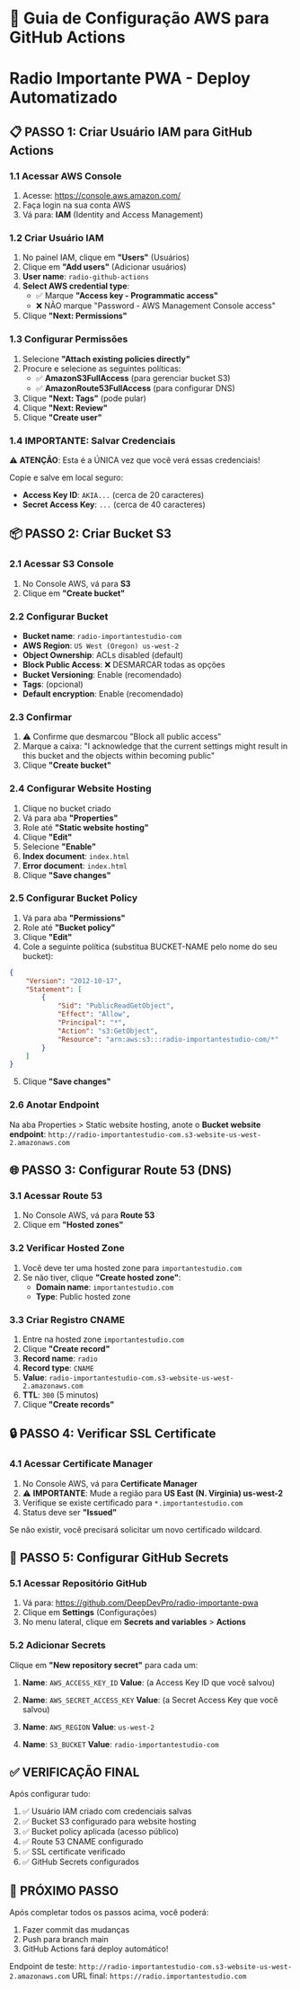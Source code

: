 # 🔧 Guia de Configuração AWS para GitHub Actions
# Radio Importante PWA - Deploy Automatizado

## 📋 PASSO 1: Criar Usuário IAM para GitHub Actions

### 1.1 Acessar AWS Console
1. Acesse: https://console.aws.amazon.com/
2. Faça login na sua conta AWS
3. Vá para: **IAM** (Identity and Access Management)

### 1.2 Criar Usuário IAM
1. No painel IAM, clique em **"Users"** (Usuários)
2. Clique em **"Add users"** (Adicionar usuários)
3. **User name**: `radio-github-actions`
4. **Select AWS credential type**: 
   - ✅ Marque **"Access key - Programmatic access"**
   - ❌ NÃO marque "Password - AWS Management Console access"
5. Clique **"Next: Permissions"**

### 1.3 Configurar Permissões
1. Selecione **"Attach existing policies directly"**
2. Procure e selecione as seguintes políticas:
   - ✅ **AmazonS3FullAccess** (para gerenciar bucket S3)
   - ✅ **AmazonRoute53FullAccess** (para configurar DNS)
3. Clique **"Next: Tags"** (pode pular)
4. Clique **"Next: Review"**
5. Clique **"Create user"**

### 1.4 IMPORTANTE: Salvar Credenciais
⚠️ **ATENÇÃO**: Esta é a ÚNICA vez que você verá essas credenciais!

Copie e salve em local seguro:
- **Access Key ID**: `AKIA...` (cerca de 20 caracteres)
- **Secret Access Key**: `...` (cerca de 40 caracteres)

## 📦 PASSO 2: Criar Bucket S3

### 2.1 Acessar S3 Console
1. No Console AWS, vá para **S3**
2. Clique em **"Create bucket"**

### 2.2 Configurar Bucket
- **Bucket name**: `radio-importantestudio-com`
- **AWS Region**: `US West (Oregon) us-west-2`
- **Object Ownership**: ACLs disabled (default)
- **Block Public Access**: ❌ DESMARCAR todas as opções
- **Bucket Versioning**: Enable (recomendado)
- **Tags**: (opcional)
- **Default encryption**: Enable (recomendado)

### 2.3 Confirmar
1. ⚠️ Confirme que desmarcou "Block all public access"
2. Marque a caixa: "I acknowledge that the current settings might result in this bucket and the objects within becoming public"
3. Clique **"Create bucket"**

### 2.4 Configurar Website Hosting
1. Clique no bucket criado
2. Vá para aba **"Properties"**
3. Role até **"Static website hosting"**
4. Clique **"Edit"**
5. Selecione **"Enable"**
6. **Index document**: `index.html`
7. **Error document**: `index.html`
8. Clique **"Save changes"**

### 2.5 Configurar Bucket Policy
1. Vá para aba **"Permissions"**
2. Role até **"Bucket policy"**
3. Clique **"Edit"**
4. Cole a seguinte política (substitua BUCKET-NAME pelo nome do seu bucket):

```json
{
    "Version": "2012-10-17",
    "Statement": [
        {
            "Sid": "PublicReadGetObject",
            "Effect": "Allow",
            "Principal": "*",
            "Action": "s3:GetObject",
            "Resource": "arn:aws:s3:::radio-importantestudio-com/*"
        }
    ]
}
```

5. Clique **"Save changes"**

### 2.6 Anotar Endpoint
Na aba Properties > Static website hosting, anote o **Bucket website endpoint**:
`http://radio-importantestudio-com.s3-website-us-west-2.amazonaws.com`

## 🌐 PASSO 3: Configurar Route 53 (DNS)

### 3.1 Acessar Route 53
1. No Console AWS, vá para **Route 53**
2. Clique em **"Hosted zones"**

### 3.2 Verificar Hosted Zone
1. Você deve ter uma hosted zone para `importantestudio.com`
2. Se não tiver, clique **"Create hosted zone"**:
   - **Domain name**: `importantestudio.com`
   - **Type**: Public hosted zone

### 3.3 Criar Registro CNAME
1. Entre na hosted zone `importantestudio.com`
2. Clique **"Create record"**
3. **Record name**: `radio`
4. **Record type**: `CNAME`
5. **Value**: `radio-importantestudio-com.s3-website-us-west-2.amazonaws.com`
6. **TTL**: `300` (5 minutos)
7. Clique **"Create records"**

## 🔒 PASSO 4: Verificar SSL Certificate

### 4.1 Acessar Certificate Manager
1. No Console AWS, vá para **Certificate Manager**
2. ⚠️ **IMPORTANTE**: Mude a região para **US East (N. Virginia) us-west-2**
3. Verifique se existe certificado para `*.importantestudio.com`
4. Status deve ser **"Issued"**

Se não existir, você precisará solicitar um novo certificado wildcard.

## 🔧 PASSO 5: Configurar GitHub Secrets

### 5.1 Acessar Repositório GitHub
1. Vá para: https://github.com/DeepDevPro/radio-importante-pwa
2. Clique em **Settings** (Configurações)
3. No menu lateral, clique em **Secrets and variables** > **Actions**

### 5.2 Adicionar Secrets
Clique em **"New repository secret"** para cada um:

1. **Name**: `AWS_ACCESS_KEY_ID`
   **Value**: (a Access Key ID que você salvou)

2. **Name**: `AWS_SECRET_ACCESS_KEY`
   **Value**: (a Secret Access Key que você salvou)

3. **Name**: `AWS_REGION`
   **Value**: `us-west-2`

4. **Name**: `S3_BUCKET`
   **Value**: `radio-importantestudio-com`

## ✅ VERIFICAÇÃO FINAL

Após configurar tudo:
1. ✅ Usuário IAM criado com credenciais salvas
2. ✅ Bucket S3 configurado para website hosting
3. ✅ Bucket policy aplicada (acesso público)
4. ✅ Route 53 CNAME configurado
5. ✅ SSL certificate verificado
6. ✅ GitHub Secrets configurados

## 🚀 PRÓXIMO PASSO

Após completar todos os passos acima, você poderá:
1. Fazer commit das mudanças
2. Push para branch main
3. GitHub Actions fará deploy automático!

Endpoint de teste: `http://radio-importantestudio-com.s3-website-us-west-2.amazonaws.com`
URL final: `https://radio.importantestudio.com`
